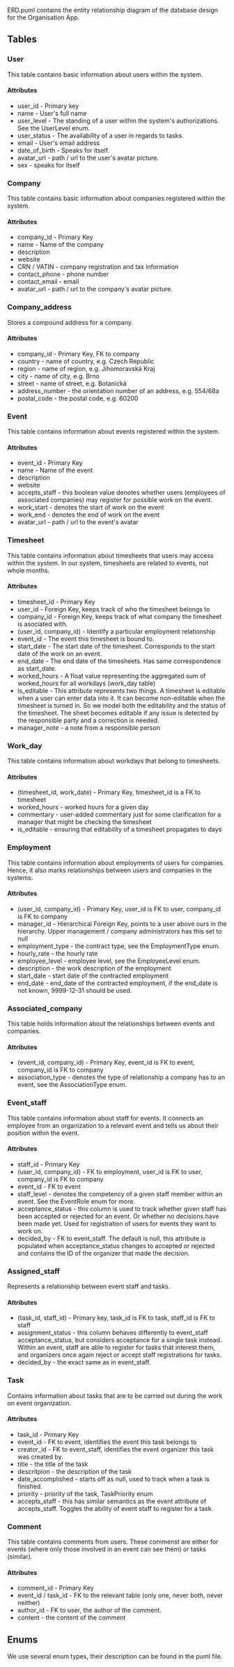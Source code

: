 ERD.puml contains the entity relationship diagram of the database design for the Organisation App.

## Tables

### User
This table contains basic information about users within the system.

#### Attributes
- user_id - Primary key
- name - User's full name
- user_level - The standing of a user within the system's authorizations. See the UserLevel enum.
- user_status - The availability of a user in regards to tasks.
- email - User's email address
- date_of_birth - Speaks for itself.
- avatar_url - path / url to the user's avatar picture.
- sex - speaks for itself

### Company
This table contains basic information about companies registered within the system.

#### Attributes
- company_id - Primary Key
- name - Name of the company
- description
- website
- CRN / VATIN - company registration and tax information
- contact_phone - phone number
- contact_email - email
- avatar_url - path / url to the company's avatar picture.

### Company_address
Stores a compound address for a company.

#### Attributes
- company_id - Primary Key, FK to company
- country - name of country, e.g. Czech Republic
- region - name of region, e.g. Jihomoravská Kraj
- city - name of city, e.g. Brno
- street - name of street, e.g. Botanická
- address_number - the orientation number of an address, e.g. 554/68a
- postal_code - the postal code, e.g. 60200

### Event
This table contains information about events registered within the system.

#### Attributes
- event_id - Primary Key
- name - Name of the event
- description
- website
- accepts_staff - this boolean value denotes whether users (employees of associated companies) may register for possible work on the event.
- work_start - denotes the start of work on the event
- work_end - denotes the end of work on the event
- avatar_url - path / url to the event's avatar

### Timesheet
This table contains information about timesheets that users may access within the system.
In our system, timesheets are related to events, not whole months.

#### Attributes
- timesheet_id - Primary Key
- user_id - Foreign Key, keeps track of who the timesheet belongs to
- company_id - Foreign Key, keeps track of what company the timesheet is asociated with.
- (user_id, company_id) - Identify a particular employment relationship
- event_id - The event this timesheet is bound to.
- start_date - The start date of the timesheet. Corresponds to the start date of the work on an event.
- end_date - The end date of the timesheets. Has same correspondence as start_date.
- worked_hours - A float value representing the aggregated sum of worked_hours for all workdays (work_day table)
- is_editable - This attribute represents two things. A timesheet is editable when a user can enter data into it. It can become non-editable when the timesheet is turned in. So we model both the editability and the status of the timesheet. The sheet becomes editable if any issue is detected by the responsible party and a correction is needed.
- manager_note - a note from a responsible person
  
### Work_day
This table contains information about workdays that belong to timesheets.

#### Attributes
- (timesheet_id, work_date) - Primary Key, timesheet_id is a FK to timesheet
- worked_hours - worked hours for a given day
- commentary - user-added commentary just for some clarification for a manager that might be checking the timesheet
- is_editable - ensuring that editability of a timesheet propagates to days

### Employment
This table contains information about employments of users for companies. Hence, it also marks relationships between users and 
companies in the systems.

#### Attributes
- (user_id, company_id) - Primary Key, user_id is FK to user, company_id is FK to company
- manager_id - Hierarchical Foreign Key, points to a user above ours in the hierarchy. Upper management / company administrators has this set to null
- employment_type - the contract type, see the EmploymentType enum.
- hourly_rate - the hourly rate
- employee_level - employee level, see the EmployeeLevel enum.
- description - the work description of the employment
- start_date - start date of the contracted employment
- end_date - end_date of the contracted employment, if the end_date is not known, 9999-12-31 should be used.

### Associated_company
This table holds information about the relationships between events and companies.

#### Attributes
- (event_id, company_id) - Primary Key, event_id is FK to event, company_id is FK to company
- association_type - denotes the type of relationship a company has to an event, see the AssociationType enum.
  
### Event_staff
This table contains information about staff for events. It connects an employee from an organization to a relevant event and tells us about their position within the event.

#### Attributes
- staff_id - Primary Key
- (user_id, company_id) - FK to employment, user_id is FK to user, company_id is FK to company
- event_id - FK to event
- staff_level - denotes the competency of a given staff member within an event. See the EventRole enum for more.
- acceptance_status - this column is used to track whether given staff has been accepted or rejected for an event. Or whether no decisions have been made yet. Used for registration of users for events they want to work on.
- decided_by - FK to event_staff. The default is null, this attribute is populated when acceptance_status changes to accepted or rejected and contains the ID of the organizer that made the decision.

### Assigned_staff
Represents a relationship between event staff and tasks.

#### Attributes
- (task_id, staff_id) - Primary key, task_id is FK to task, staff_id is FK to staff
- assignment_status - this column behaves differently to event_staff acceptance_status, but considers acceptance for a single task instead. Within an event, staff are able to register for tasks that interest them, and organizers once again reject or accept staff registrations for tasks.
- decided_by - the exact same as in event_staff.

### Task
Contains information about tasks that are to be carried out during the work on event organization.

#### Attributes
- task_id - Primary Key
- event_id - FK to event, identifies the event this task belongs to
- creator_id - FK to event_staff, identifies the event organizer this task was created by.
- title - the title of the task
- descritpion - the description of the task
- date_accomplished - starts off as null, used to track when a task is finished.
- priority - priority of the task, TaskPriority enum
- accepts_staff - this has similar semantics as the event attribute of accepts_staff. Toggles the ability of event staff to register for a task.

### Comment
This table contains comments from users. These commenst are either for events (where only those involved in an event can see them) or tasks (similar).

#### Attributes
- comment_id - Primary Key
- event_id / task_id - FK to the relevant table (only one, never both, never neither)
- author_id - FK to user, the author of the comment.
- content - the content of the comment


## Enums
We use several enum types, their description can be found in the puml file.